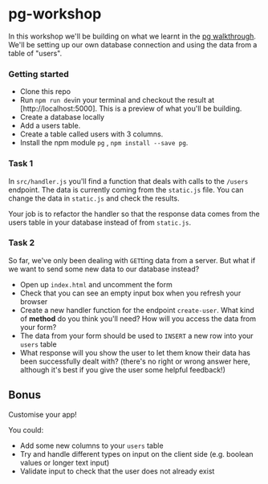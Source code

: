 # pg-workshop

In this workshop we'll be building on what we learnt in the [pg walkthrough](https://github.com/shiryz/pg-walkthrough). We'll be setting up our own database connection and using the data from a table of "users".

### Getting started

- Clone this repo
- Run `npm run dev`in your terminal and checkout the result at [http://localhost:5000]. This is a preview of what you'll be building.
- Create a database locally
- Add a users table.
- Create a table called users with 3 columns.
- Install the npm module `pg` , `npm install --save pg`.

### Task 1

In `src/handler.js` you'll find a function that deals with calls to the `/users` endpoint. The data is currently coming from the `static.js` file. You can change the data in `static.js` and check the results.

Your job is to refactor the handler so that the response data comes from the users table in your database instead of from `static.js`.

### Task 2

So far, we've only been dealing with `GET`ting data from a server. But what if we want to send some new data to our database instead?

- Open up `index.html` and uncomment the form
- Check that you can see an empty input box when you refresh your browser
- Create a new handler function for the endpoint `create-user`. What kind of **method** do you think you'll need? How will you access the data from your form?
- The data from your form should be used to `INSERT` a new row into your `users` table
- What response will you show the user to let them know their data has been successfully dealt with? (there's no right or wrong answer here, although it's best if you give the user some helpful feedback!)

## Bonus

Customise your app!

You could:
- Add some new columns to your `users` table
- Try and handle different types on input on the client side (e.g. boolean values or longer text input)
- Validate input to check that the user does not already exist
